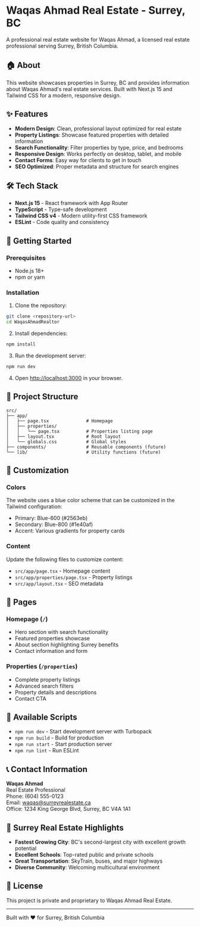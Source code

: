 # Waqas Ahmad Real Estate - Surrey, BC

A professional real estate website for Waqas Ahmad, a licensed real estate professional serving Surrey, British Columbia.

## 🏠 About

This website showcases properties in Surrey, BC and provides information about Waqas Ahmad's real estate services. Built with Next.js 15 and Tailwind CSS for a modern, responsive design.

## ✨ Features

- **Modern Design**: Clean, professional layout optimized for real estate
- **Property Listings**: Showcase featured properties with detailed information
- **Search Functionality**: Filter properties by type, price, and bedrooms
- **Responsive Design**: Works perfectly on desktop, tablet, and mobile
- **Contact Forms**: Easy way for clients to get in touch
- **SEO Optimized**: Proper metadata and structure for search engines

## 🛠️ Tech Stack

- **Next.js 15** - React framework with App Router
- **TypeScript** - Type-safe development
- **Tailwind CSS v4** - Modern utility-first CSS framework
- **ESLint** - Code quality and consistency

## 🚀 Getting Started

### Prerequisites

- Node.js 18+ 
- npm or yarn

### Installation

1. Clone the repository:
```bash
git clone <repository-url>
cd WaqasAhmadRealtor
```

2. Install dependencies:
```bash
npm install
```

3. Run the development server:
```bash
npm run dev
```

4. Open [http://localhost:3000](http://localhost:3000) in your browser.

## 📁 Project Structure

```
src/
├── app/
│   ├── page.tsx              # Homepage
│   ├── properties/
│   │   └── page.tsx          # Properties listing page
│   ├── layout.tsx            # Root layout
│   └── globals.css           # Global styles
├── components/               # Reusable components (future)
└── lib/                      # Utility functions (future)
```

## 🎨 Customization

### Colors
The website uses a blue color scheme that can be customized in the Tailwind configuration:
- Primary: Blue-600 (#2563eb)
- Secondary: Blue-800 (#1e40af)
- Accent: Various gradients for property cards

### Content
Update the following files to customize content:
- `src/app/page.tsx` - Homepage content
- `src/app/properties/page.tsx` - Property listings
- `src/app/layout.tsx` - SEO metadata

## 📱 Pages

### Homepage (`/`)
- Hero section with search functionality
- Featured properties showcase
- About section highlighting Surrey benefits
- Contact information and form

### Properties (`/properties`)
- Complete property listings
- Advanced search filters
- Property details and descriptions
- Contact CTA

## 🔧 Available Scripts

- `npm run dev` - Start development server with Turbopack
- `npm run build` - Build for production
- `npm run start` - Start production server
- `npm run lint` - Run ESLint

## 📞 Contact Information

**Waqas Ahmad**  
Real Estate Professional  
Phone: (604) 555-0123  
Email: waqas@surreyrealestate.ca  
Office: 1234 King George Blvd, Surrey, BC V4A 1A1

## 🌟 Surrey Real Estate Highlights

- **Fastest Growing City**: BC's second-largest city with excellent growth potential
- **Excellent Schools**: Top-rated public and private schools
- **Great Transportation**: SkyTrain, buses, and major highways
- **Diverse Community**: Welcoming multicultural environment

## 📄 License

This project is private and proprietary to Waqas Ahmad Real Estate.

---

Built with ❤️ for Surrey, British Columbia
